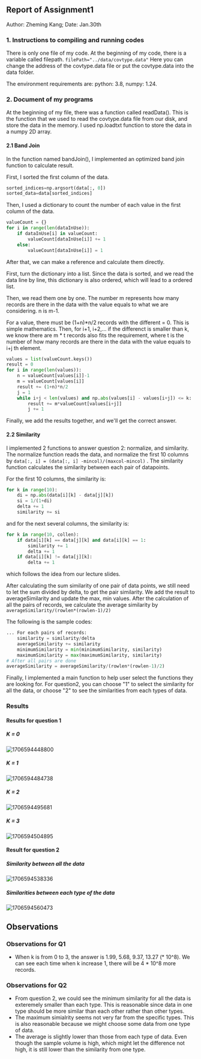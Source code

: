 ## Report of Assignment1

Author: Zheming Kang; Date: Jan.30th

### 1. Instructions to compiling and running codes

There is only one file of my code. At the beginning of my code, there is a variable called filepath. ``filePath="../data/covtype.data"`` Here you can change the address of the covtype.data file or put the covtype.data into the data folder.

The environment requirements are: python: 3.8, numpy: 1.24.

### 2. Document of my programs

At the beginning of my file, there was a function called readData(). This is the function that we used to read the covtype.data file from our disk, and store the data in the memory. I used np.loadtxt function to store the data in a numpy 2D array.

#### 2.1 Band Join

In the function named bandJoin(), I implemented an optimized band join function to calculate result.

First, I sorted the first column of the data. 

```python
sorted_indices=np.argsort(data[:, 0])
sorted_data=data[sorted_indices]
```

Then, I used a dictionary to count the number of each value in the first column of the data.

```python
valueCount = {}
for i in range(len(dataInUse)):
    if dataInUse[i] in valueCount:
        valueCount[dataInUse[i]] += 1
    else:
        valueCount[dataInUse[i]] = 1
```

After that, we can make a reference and calculate them directly. 

First, turn the dictionary into a list. Since the data is sorted, and we read the data line by line, this dictionary is also ordered, which will lead to a ordered list.

Then, we read them one by one. The number m represents how many records are there in the data with the value equals to what we are considering. n is m-1.

For a value, there must be (1+n)*n/2 records with the different = 0. This is simple mathematics. Then, for i+1, i+2,... if the differenct is smaller than k, we know there are m * t records also fits the requirement, where t is the number of how many records are there in the data with the value equals to i+j th element.

```python
values = list(valueCount.keys())
result = 0
for i in range(len(values)):
    n = valueCount[values[i]]-1
    m = valueCount[values[i]]
    result += (1+n)*n/2
    j = 1
    while i+j < len(values) and np.abs(values[i] - values[i+j]) <= k:
        result += m*valueCount[values[i+j]]
        j += 1
```

Finally, we add the results together, and we'll get the correct answer.

#### 2.2 Similarity

I implemented 2 functions to answer question 2: normalize, and similarity. The normalize function reads the data, and normalize the first 10 columns by ``data[:, i] = (data[:, i] -mincol)/(maxcol-mincol)`` . The similarity function calculates the similarity between each pair of datapoints. 

For the first 10 columns, the similarity is:

```python
for k in range(10):
    di = np.abs(data[i][k] - data[j][k])
    si = 1/(1+di)
    delta += 1
    similarity += si
```

and for the next several columns, the similarity is:

```python
for k in range(10, collen):
    if data[i][k] == data[j][k] and data[i][k] == 1:
    	similarity += 1
    	delta += 1
    if data[i][k] != data[j][k]:
    	delta += 1
```

which follows the idea from our lecture slides.

After calculating the sum similarity of one pair of data points, we still need to let the sum divided by delta, to get the pair similarity. We add the result to averageSimilarity and update the max, min values. After the calculation of all the pairs of records, we calculate the average similarity by ``averageSimilarity/(rowlen*(rowlen-1)/2)``

The following is the sample codes:

```python
... For each pairs of records:
	similarity = similarity/delta
	averageSimilarity += similarity
	minimumSimilarity = min(minimumSimilarity, similarity)
	maximumSimilarity = max(maximumSimilarity, similarity)
# After all pairs are done
averageSimilarity = averageSimilarity/(rowlen*(rowlen-1)/2)
```

Finally, I implemented a main function to help user select the functions they are looking for. For question2, you can choose "1" to select the similarity for all the data, or choose "2" to see the similarities from each types of data.

### Results

#### Results for question 1

##### K = 0

![1706594448800](image/README/1706594448800.png)

##### K = 1

![1706594484738](image/README/1706594484738.png)

##### K = 2

![1706594495681](image/README/1706594495681.png)

##### K = 3

![1706594504895](image/README/1706594504895.png)

#### Result for question 2

##### Similarity between all the data

![1706594538336](image/README/1706594538336.png)

##### Similarities between each type of the data

![1706594560473](image/README/1706594560473.png)

## Observations

### Observations for Q1

* When k is from 0 to 3, the answer is 1.99, 5.68, 9.37, 13.27 (* 10^8). We can see each time when k increase 1, there will be 4 * 10^8 more records.

### Observations for Q2

* From question 2, we could see the minimum similarity for all the data is exteremely smaller than each type. This is reasonable since data in one type should be more similar than each other rather than other types.
* The maximum simialrity seems not very far from the specific types. This is also reasonable because we might choose some data from one type of data.
* The average is slightly lower than those from each type of data. Even though the sample volume is high, which might let the difference not high, it is still lower than the similarity from one type.
